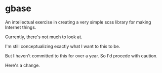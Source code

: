 gbase
=====

An intellectual exercise in creating a very simple scss library for making Internet things.

Currently, there's not much to look at.

I'm still conceptualizing exactly what I want to this to be.

But I haven't committed to this for over a year. So I'd procede with caution.

Here's a change.